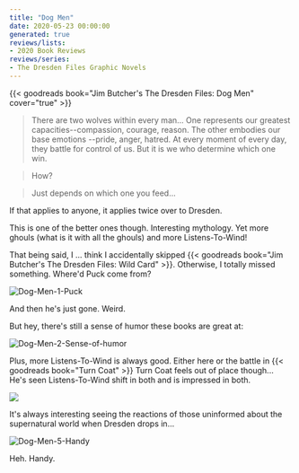 ```yaml
---
title: "Dog Men"
date: 2020-05-23 00:00:00
generated: true
reviews/lists:
- 2020 Book Reviews
reviews/series:
- The Dresden Files Graphic Novels
---
```

{{< goodreads book="Jim Butcher's The Dresden Files: Dog Men" cover="true" >}}

> There are two wolves within every man... One represents our greatest capacities--compassion, courage, reason. The other embodies our base emotions --pride, anger, hatred. At every moment of every day, they battle for control of us. But it is we who determine which one win.  

> How?  

> Just depends on which one you feed...  

<!--more-->

If that applies to anyone, it applies twice over to Dresden.  

This is one of the better ones though. Interesting mythology. Yet more ghouls (what is it with all the ghouls) and more Listens-To-Wind!  

That being said, I ... think I accidentally skipped {{< goodreads book="Jim Butcher's The Dresden Files: Wild Card" >}}. Otherwise, I totally missed something. Where'd Puck come from?  

![Dog-Men-1-Puck](/embeds/books/attachments/dog-men-1-puck.png)  

And then he's just gone. Weird.  

But hey, there's still a sense of humor these books are great at:  

![Dog-Men-2-Sense-of-humor](/embeds/books/attachments/dog-men-2-sense-of-humor.png)  

Plus, more Listens-To-Wind is always good. Either here or the battle in {{< goodreads book="Turn Coat" >}} Turn Coat feels out of place though... He's seen Listens-To-Wind shift in both and is impressed in both.  

![](/embeds/books/attachments/Dog-Men-3-Wolf-Men.png)  

It's always interesting seeing the reactions of those uninformed about the supernatural world when Dresden drops in...  

![Dog-Men-5-Handy](/embeds/books/attachments/dog-men-5-handy.png)  

Heh. Handy.  



